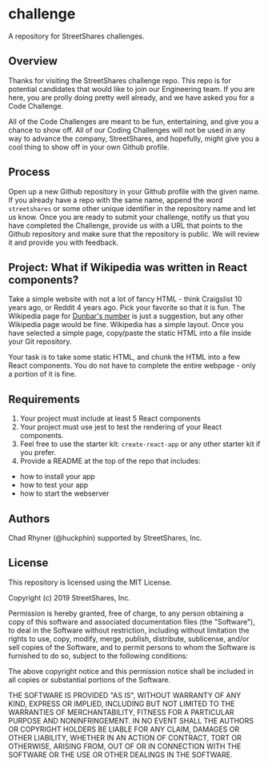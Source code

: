 # challenge
A repository for StreetShares challenges.

## Overview

Thanks for visiting the StreetShares challenge repo. This repo is for potential candidates that would like to join our Engineering team. If you are here, you are prolly doing pretty well already, and we have asked you for a Code Challenge.

All of the Code Challenges are meant to be fun, entertaining, and give you a chance to show off. All of our Coding Challenges will not be used in any way to advance the company, StreetShares, and hopefully, might give you a cool thing to show off in your own Github profile.

## Process

Open up a new Github repository in your Github profile with the given name. If you already have a repo with the same name, append the word `streetshares` or some other unique identifier in the repository name and let us know. Once you are ready to submit your challenge, notify us that you have completed the Challenge, provide us with a URL that points to the Github repository and make sure that the repository is public. We will review it and provide you with feedback.

## Project: What if Wikipedia was written in React components?

Take a simple website with not a lot of fancy HTML - think Craigslist 10 years ago, or Reddit 4 years ago. Pick your favorite so that it is fun. The Wikipedia page for [Dunbar's number](https://en.wikipedia.org/wiki/Dunbar's_number) is just a suggestion, but any other Wikipedia page would be fine. Wikipedia has a simple layout. Once you have selected a simple page, copy/paste the static HTML into a file inside your Git repository.

Your task is to take some static HTML, and chunk the HTML into a few React components. You do not have to complete the entire webpage - only a portion of it is fine.

## Requirements

1. Your project must include at least 5 React components
2. Your project must use jest to test the rendering of your React components.
3. Feel free to use the starter kit: `create-react-app` or any other starter kit if you prefer.
4. Provide a README at the top of the repo that includes:
  - how to install your app
  - how to test your app
  - how to start the webserver
  
 ## Authors
 
 Chad Rhyner (@huckphin) supported by StreetShares, Inc.
 
 ## License
 
This repository is licensed using the MIT License.
 
Copyright (c) 2019 StreetShares, Inc.

Permission is hereby granted, free of charge, to any person obtaining a copy
of this software and associated documentation files (the "Software"), to deal
in the Software without restriction, including without limitation the rights
to use, copy, modify, merge, publish, distribute, sublicense, and/or sell
copies of the Software, and to permit persons to whom the Software is
furnished to do so, subject to the following conditions:

The above copyright notice and this permission notice shall be included in all
copies or substantial portions of the Software.

THE SOFTWARE IS PROVIDED "AS IS", WITHOUT WARRANTY OF ANY KIND, EXPRESS OR
IMPLIED, INCLUDING BUT NOT LIMITED TO THE WARRANTIES OF MERCHANTABILITY,
FITNESS FOR A PARTICULAR PURPOSE AND NONINFRINGEMENT. IN NO EVENT SHALL THE
AUTHORS OR COPYRIGHT HOLDERS BE LIABLE FOR ANY CLAIM, DAMAGES OR OTHER
LIABILITY, WHETHER IN AN ACTION OF CONTRACT, TORT OR OTHERWISE, ARISING FROM,
OUT OF OR IN CONNECTION WITH THE SOFTWARE OR THE USE OR OTHER DEALINGS IN THE
SOFTWARE.

